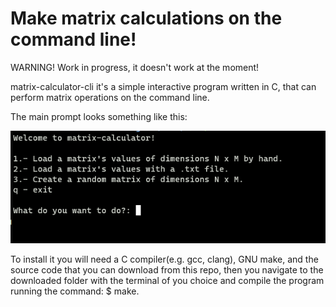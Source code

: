 # Make matrix calculations on the command line!
WARNING! Work in progress, it doesn't work at the moment!

matrix-calculator-cli it's a simple interactive program written in C, that can perform matrix operations on the command line.

The main prompt looks something like this:

![alt text](https://github.com/klewer-martin/matrix-calculator-cli/blob/master/matrix-calculator.png?raw=true)

To install it you will need a C compiler(e.g. gcc, clang), GNU make, and the source code that you can download from this repo, then you navigate to the downloaded folder with the terminal of you choice and compile the program running the command:
  $ make.
